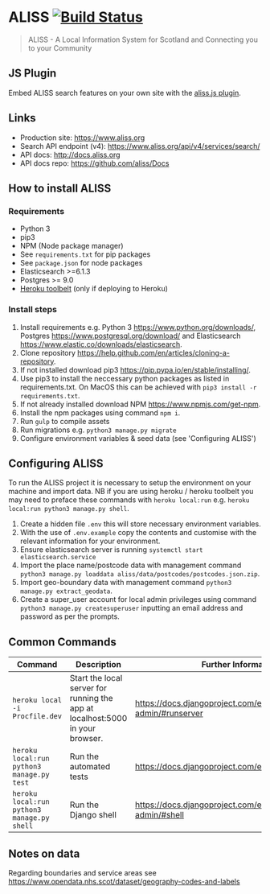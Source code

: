# ALISS [![Build Status](https://travis-ci.org/aliss/ALISS.svg?branch=master)](https://travis-ci.org/aliss/ALISS)

> ALISS - A Local Information System for Scotland and Connecting you to your Community

## JS Plugin

Embed ALISS search features on your own site with the [aliss.js plugin](https://github.com/aliss/aliss.js).

## Links

- Production site: https://www.aliss.org
- Search API endpoint (v4): https://www.aliss.org/api/v4/services/search/
- API docs: http://docs.aliss.org
- API docs repo: https://github.com/aliss/Docs

## How to install ALISS

### Requirements

- Python 3
- pip3
- NPM (Node package manager)
- See `requirements.txt` for pip packages
- See `package.json` for node packages
- Elasticsearch >=6.1.3
- Postgres >= 9.0
- [Heroku toolbelt](https://devcenter.heroku.com/articles/heroku-cli) (only if deploying to Heroku)

### Install steps

1. Install requirements e.g. Python 3 https://www.python.org/downloads/, Postgres https://www.postgresql.org/download/ and Elasticsearch https://www.elastic.co/downloads/elasticsearch.
2. Clone repository https://help.github.com/en/articles/cloning-a-repository.
3. If not installed download pip3 https://pip.pypa.io/en/stable/installing/.
4. Use pip3 to install the neccessary python packages as listed in requirements.txt. On MacOS this can be achieved with `pip3 install -r requirements.txt`.
5. If not already installed download NPM https://www.npmjs.com/get-npm.
6. Install the npm packages using command `npm i`.
7. Run `gulp` to compile assets
8. Run migrations e.g. `python3 manage.py migrate`
9. Configure environment variables & seed data (see 'Configuring ALISS')

## Configuring ALISS
To run the ALISS project it is necessary to setup the environment on your machine and import data. NB if you are using heroku / heroku toolbelt you may need to preface these commands with `heroku local:run` e.g. `heroku local:run python3 manage.py shell`.

1. Create a hidden file `.env` this will store necessary environment variables.
2. With the use of `.env.example` copy the contents and customise with the relevant information for your environment.
3. Ensure elasticsearch server is running `systemctl start elasticsearch.service`
4. Import the place name/postcode data with management command `python3 manage.py loaddata aliss/data/postcodes/postcodes.json.zip`.
5. Import geo-boundary data with management command `python3 manage.py extract_geodata`.
6. Create a super_user account for local admin privileges using command `python3 manage.py createsuperuser` inputting an email address and password as per the prompts.

## Common Commands
|Command|Description|Further Information|
|-------|-----------|-------------------|
|`heroku local -i Procfile.dev`|Start the local server for running the app at localhost:5000 in your browser.|https://docs.djangoproject.com/en/1.11/ref/django-admin/#runserver|
|`heroku local:run python3 manage.py test`|Run the automated tests|https://docs.djangoproject.com/en/1.11/topics/testing/|
|`heroku local:run python3 manage.py shell`|Run the Django shell|https://docs.djangoproject.com/en/1.11/ref/django-admin/#shell|

## Notes on data

Regarding boundaries and service areas see https://www.opendata.nhs.scot/dataset/geography-codes-and-labels

